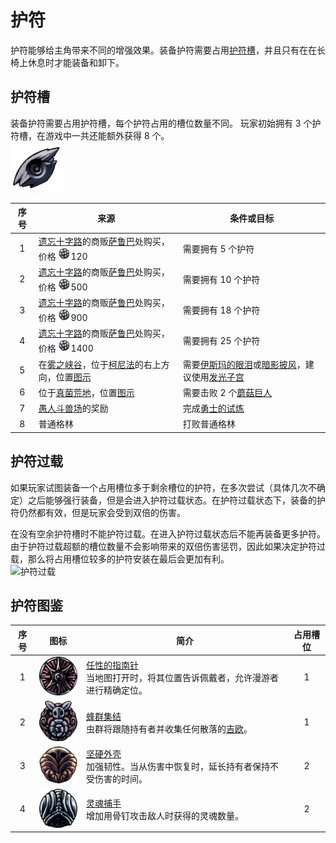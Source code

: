 # 护符
护符能够给主角带来不同的增强效果。装备护符需要占用[护符槽](/zh-cn/Charms.md#护符槽)，并且只有在在长椅上休息时才能装备和卸下。
## 护符槽 
装备护符需要占用护符槽，每个护符占用的槽位数量不同。
玩家初始拥有 3 个护符槽，在游戏中一共还能额外获得 8 个。
<br>![护符槽](../../res/Notches.png "护符槽")

|序号|来源|条件或目标|
|:-:|-|-|
|1|[遗忘十字路]()的商贩[萨鲁巴]()处购买，价格 ![吉欧](../../res/Geo.png "吉欧")120|需要拥有 5 个护符|
|2|[遗忘十字路]()的商贩[萨鲁巴]()处购买，价格 ![吉欧](../../res/Geo.png "吉欧")500|需要拥有 10 个护符|
|3|[遗忘十字路]()的商贩[萨鲁巴]()处购买，价格 ![吉欧](../../res/Geo.png "吉欧")900|需要拥有 18 个护符|
|4|[遗忘十字路]()的商贩[萨鲁巴]()处购买，价格 ![吉欧](../../res/Geo.png "吉欧")1400|需要拥有 25 个护符|
|5|在[雾之峡谷]()，位于[柯尼法]()的右上方向，位置[图示]()|需要[伊斯玛的眼泪]()或[暗影披风]()，建议使用[发光子宫]()|
|6|位于[真菌荒地]()，位置[图示]()|需要击败 2 个[蘑菇巨人]()|
|7|[愚人斗兽场]()的奖励|完成[勇士的试炼]()|
|8|普通格林|打败普通格林|

## 护符过载
如果玩家试图装备一个占用槽位多于剩余槽位的护符，在多次尝试（具体几次不确定）之后能够强行装备，但是会进入护符过载状态。在护符过载状态下，装备的护符仍然都有效，但是玩家会受到双倍的伤害。

在没有空余护符槽时不能护符过载。在进入护符过载状态后不能再装备更多护符。由于护符过载超额的槽位数量不会影响带来的双倍伤害惩罚，因此如果决定护符过载，那么将占用槽位较多的护符安装在最后会更加有利。
<br>![护符过载](../../res/Overcharmed.png "护符过载")

## 护符图鉴
|序号|图标|简介|占用槽位|
|:-:|-|-|:-:|
|1|![任性的指南针](../../res/Charm_WaywardCompass.png "任性的指南针")|[任性的指南针](/zh-cn/Charms/Charm_WaywardCompass.md)<br>当地图打开时，将其位置告诉佩戴者，允许漫游者进行精确定位。|1|
|2|![蜂群集结](../../res/Charm_GatheringSwarm.png "蜂群集结")|[蜂群集结](/zh-cn/Charms/Charm_GatheringSwarm.md)<br>虫群将跟随持有者并收集任何散落的[吉欧]()。|1|
|3|![坚硬外壳](../../res/Charm_StalwartShell.png "坚硬外壳")|[坚硬外壳]()<br>加强韧性。当从伤害中恢复时，延长持有者保持不受伤害的时间。|2|
|4|![灵魂捕手](../../res/Charm_SoulCatcher.png "灵魂捕手")|[灵魂捕手]()<br>增加用骨钉攻击敌人时获得的灵魂数量。|2|